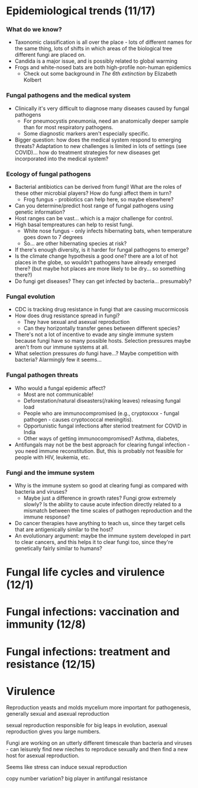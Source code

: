 # Epidemiological trends (11/17)

### What do we know? 

- Taxonomic classification is all over the place - lots of different names for the same thing, lots of shifts in which areas of the biological tree different fungi are placed on. 
- Candida is a major issue, and is possibly related to global warming 
- Frogs and white-nosed bats are both high-profile non-human epidemics
	- Check out some background in _The 6th extinction_ by Elizabeth Kolbert

### Fungal pathogens and the medical system 
- Clinically it's very difficult to diagnose many diseases caused by fungal pathogens 
	- For pneumocystis pneumonia, need an anatomically deeper sample than for most respiratory pathogens. 
	- Some diagnostic markers aren't especially specific. 
- Bigger question: how does the medical system respond to emerging threats? Adaptation to new challenges is limited in lots of settings (see COVID)... how do treatment strategies for new diseases get incorporated into the medical system? 

### Ecology of fungal pathogens 
- Bacterial antibiotics can be derived from fungi! What are the roles of these other microbial players? How do fungi affect them in turn? 
	- Frog fungus - probiotics can help here, so maybe elsewhere? 
- Can you determine/predict host range of fungal pathogens using genetic information? 
- Host ranges can be vast... which is a major challenge for control. 
- High basal tempreatures can help to resist fungi. 
	- White nose fungus - only infects hibernating bats, when temperature goes down to 7 degrees 
	- So... are other hibernating species at risk? 
- If there's enough diversity, is it harder for fungal pathogens to emerge? 
- Is the climate change hypothesis a good one? there are a lot of hot places in the globe, so wouldn't pathogens have already emerged there? (but maybe hot places are more likely to be dry... so something there?) 
- Do fungi get diseases? They can get infected by bacteria... presumably? 

### Fungal evolution
- CDC is tracking drug resistance in fungi that are causing mucormicosis 
- How does drug resistance spread in fungi? 
	- They have sexual and asexual reproduction 
	- Can they horizontally transfer genes between different species? 
- There's not a lot of incentive to evade any single immune system because fungi have so many possible hosts. Selection pressures maybe aren't from our immune systems at all. 
- What selection pressures _do_ fungi have...? Maybe competition with bacteria? Alarmingly few it seems... 

### Fungal pathogen threats 
- Who would a fungal epidemic affect? 
	- Most are not communicable! 
	- Deforestation/natural diseasters(/raking leaves) releasing fungal load 
	- People who are immunocompromised (e.g., cryptoxxxx - fungal pathogen - causes cryptococcal meningitis). 
	- Opportunistic fungal infections after steriod treatment for COVID in India  
	- Other ways of getting immunocompromised? Asthma, diabetes, 
- Antifungals may not be the best approach for clearing fungal infection - you need immune reconstitution. But, this is probably not feasible for people with HIV, leukemia, etc. 

### Fungi and the immune system 
- Why is the immune system so good at clearing fungi as compared with bacteria and viruses? 
	- Maybe just a difference in growth rates? Fungi grow extremely slowly? Is the ability to cause acute infection directly related to a mismatch between the time scales of pathogen reproduction and the immune response? 
- Do cancer therapies have anything to teach us, since they target cells that are antigenically similar to the host? 
- An evolutionary argument: maybe the immune system developed in part to clear cancers, and this helps it to clear fungi too, since they're genetically fairly similar to humans? 


# Fungal life cycles and virulence (12/1)



# Fungal infections: vaccination and immunity (12/8) 



# Fungal infections: treatment and resistance (12/15) 



# Virulence

Reproduction 
yeasts and molds 
mycelium more important for pathogenesis, generally
sexual and asexual reproduction 

sexual reproduction responsible for big leaps in evolution, asexual reproduction gives you large numbers. 

Fungi are working on an utterly different timescale than bacteria and viruses - can leisurely find new nieches to reproduce sexually and then find a new host for asexual reproduction. 

Seems like stress can induce sexual reproduction 

copy number variation? big player in antifungal resistance 













